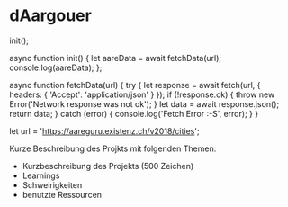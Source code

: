# dAargouer

init();

async function init() {
    let aareData = await fetchData(url);
    console.log(aareData);
};


async function fetchData(url) {
    try {
        let response = await fetch(url, {
            headers: {
                'Accept': 'application/json'
            }
        });
        if (!response.ok) {
            throw new Error('Network response was not ok');
        }
        let data = await response.json();
        return data;
    }
    catch (error) {
        console.log('Fetch Error :-S', error);
    }
}

let url = 'https://aareguru.existenz.ch/v2018/cities';



Kurze Beschreibung des Projkts mit folgenden Themen:
- Kurzbeschreibung des Projekts (500 Zeichen)
- Learnings
- Schweirigkeiten
- benutzte Ressourcen